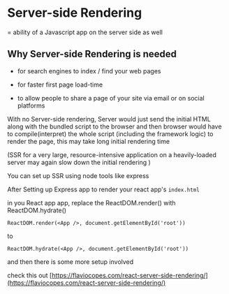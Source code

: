 # Server-side Rendering

= ability of a Javascript app on the server side as well

## Why Server-side Rendering is needed

- for search engines to index / find your web pages 

- for faster first page load-time 

- to allow people to share a page of your site via email or on social platforms

With no Server-side rendering, Server would just send the initial HTML along with the bundled script to the browser and then browser would have to compile\(interpret\) the whole script \(including the framework logic\) to render the page, this may take long initial rendering time

\(SSR for a very large, resource-intensive application on a heavily-loaded server may again slow down the initial rendering \)

You can set up SSR using node tools like express 

After Setting up Express app to render your react app's `index.html`

in you React app app, replace the ReactDOM.render\(\) with ReactDOM.hydrate\(\)

```text
ReactDOM.render(<App />, document.getElementById('root'))
```

to

```text
ReactDOM.hydrate(<App />, document.getElementById('root'))
```

and then there is some more setup involved

check this out [https://flaviocopes.com/react-server-side-rendering/](https://flaviocopes.com/react-server-side-rendering/)

